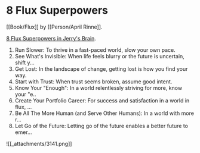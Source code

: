 # 8 Flux Superpowers

[[Book/Flux]] by [[Person/April Rinne]].

[8 Flux Superpowers in Jerry's Brain](https://bra.in/5jY7GA).

1. Run Slower: To thrive in a fast-paced world, slow your own pace.
2. See What's Invisible: When life feels blurry or the future is uncertain, shift y...
3. Get Lost: In the landscape of change, getting lost is how you find your way.
4. Start with Trust: When trust seems broken, assume good intent.
5. Know Your "Enough": In a world relentlessly striving for more, know your "e..
6. Create Your Portfolio Career: For success and satisfaction in a world in flux, ...
7. Be All The More Human (and Serve Other Humans): In a world with more r...
8. Let Go of the Future: Letting go of the future enables a better future to emer...

![[_attachments/3141.png]]